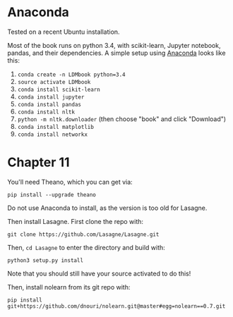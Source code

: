 
Anaconda
===
Tested on a recent Ubuntu installation.

Most of the book runs on python 3.4, with scikit-learn, Jupyter notebook, pandas, and their dependencies.
A simple setup using [Anaconda](https://www.continuum.io/why-anaconda) looks like this:

1. `conda create -n LDMbook python=3.4`
2. `source activate LDMbook`
3. `conda install scikit-learn`
4. `conda install jupyter`
5. `conda install pandas`
5. `conda install nltk`
6. `python -m nltk.downloader` (then choose "book" and click "Download")
7. `conda install matplotlib`
8. `conda install networkx`


Chapter 11
===

You'll need Theano, which you can get via:

`pip install --upgrade theano`

Do not use Anaconda to install, as the version is too old for Lasagne.

Then install Lasagne. First clone the repo with:

`git clone https://github.com/Lasagne/Lasagne.git`

Then, `cd Lasagne` to enter the directory and build with:

`python3 setup.py install`

Note that you should still have your source activated to do this!

Then, install nolearn from its git repo with:

`pip install git+https://github.com/dnouri/nolearn.git@master#egg=nolearn==0.7.git`
